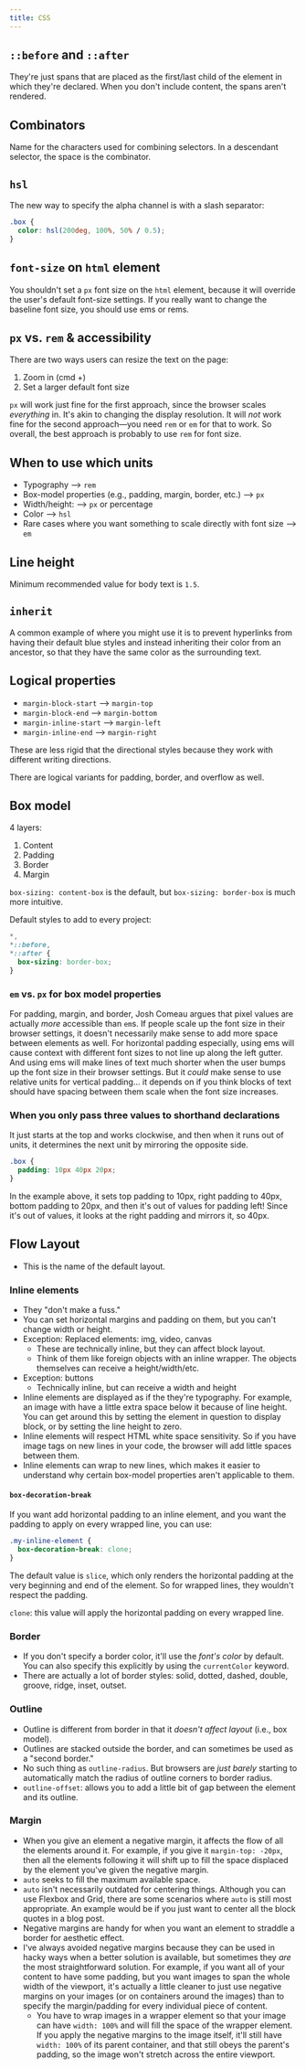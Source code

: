 ```yaml
---
title: CSS
---
```


## `::before` and `::after`

They're just spans that are placed as the first/last child of the element in which they're declared. When you don't include content, the spans aren't rendered.

## Combinators

Name for the characters used for combining selectors. In a descendant selector, the space is the combinator.

## `hsl`

The new way to specify the alpha channel is with a slash separator:

```css
.box {
  color: hsl(200deg, 100%, 50% / 0.5);
}
```

## `font-size` on `html` element

You shouldn't set a `px` font size on the `html` element, because it will override the user's default font-size settings. If you really want to change the baseline font size, you should use ems or rems.

## `px` vs. `rem` & accessibility

There are two ways users can resize the text on the page:

1. Zoom in (cmd +)
2. Set a larger default font size

`px` will work just fine for the first approach, since the browser scales _everything_ in. It's akin to changing the display resolution. It will _not_ work fine for the second approach—you need `rem` or `em` for that to work. So overall, the best approach is probably to use `rem` for font size.

## When to use which units

- Typography --> `rem`
- Box-model properties (e.g., padding, margin, border, etc.) --> `px`
- Width/height: --> `px` or percentage
- Color --> `hsl`
- Rare cases where you want something to scale directly with font size --> `em`

## Line height

Minimum recommended value for body text is `1.5`.

## `inherit`

A common example of where you might use it is to prevent hyperlinks from having their default blue styles and instead inheriting their color from an ancestor, so that they have the same color as the surrounding text.

## Logical properties

- `margin-block-start` --> `margin-top`
- `margin-block-end` --> `margin-bottom`
- `margin-inline-start` --> `margin-left`
- `margin-inline-end` --> `margin-right`

These are less rigid that the directional styles because they work with different writing directions.

There are logical variants for padding, border, and overflow as well.

## Box model

4 layers:

1. Content
2. Padding
3. Border
4. Margin

`box-sizing: content-box` is the default, but `box-sizing: border-box` is much more intuitive.

Default styles to add to every project:

```css
*,
*::before,
*::after {
  box-sizing: border-box;
}
```

### `em` vs. `px` for box model properties

For padding, margin, and border, Josh Comeau argues that pixel values are actually _more_ accessible than `em`s. If people scale up the font size in their browser settings, it doesn't necessarily make sense to add more space between elements as well. For horizontal padding especially, using ems will cause context with different font sizes to not line up along the left gutter. And using ems will make lines of text much shorter when the user bumps up the font size in their browser settings. But it _could_ make sense to use relative units for vertical padding... it depends on if you think blocks of text should have spacing between them scale when the font size increases.

### When you only pass three values to shorthand declarations

It just starts at the top and works clockwise, and then when it runs out of units, it determines the next unit by mirroring the opposite side.

```css
.box {
  padding: 10px 40px 20px;
}
```

In the example above, it sets top padding to 10px, right padding to 40px, bottom padding to 20px, and then it's out of values for padding left! Since it's out of values, it looks at the right padding and mirrors it, so 40px.

## Flow Layout

- This is the name of the default layout.

### Inline elements

- They "don't make a fuss."
- You can set horizontal margins and padding on them, but you can't change width or height.
- Exception: Replaced elements: img, video, canvas
  - These are technically inline, but they can affect block layout.
  - Think of them like foreign objects with an inline wrapper. The objects themselves can receive a height/width/etc.
- Exception: buttons
  - Technically inline, but can receive a width and height
- Inline elements are displayed as if the they're typography. For example, an image with have a little extra space below it because of line height. You can get around this by setting the element in question to display block, or by setting the line height to zero.
- Inline elements will respect HTML white space sensitivity. So if you have image tags on new lines in your code, the browser will add little spaces between them.
- Inline elements can wrap to new lines, which makes it easier to understand why certain box-model properties aren't applicable to them.

#### `box-decoration-break`

If you want add horizontal padding to an inline element, and you want the padding to apply on every wrapped line, you can use:

```css
.my-inline-element {
  box-decoration-break: clone;
}
```

The default value is `slice`, which only renders the horizontal padding at the very beginning and end of the element. So for wrapped lines, they wouldn't respect the padding.

`clone`: this value will apply the horizontal padding on every wrapped line.
  
### Border

- If you don't specify a border color, it'll use the _font's color_ by default. You can also specify this explicitly by using the `currentColor` keyword.
- There are actually a lot of border styles: solid, dotted, dashed, double, groove, ridge, inset, outset.

### Outline

- Outline is different from border in that it _doesn't affect layout_ (i.e., box model).
- Outlines are stacked outside the border, and can sometimes be used as a "second border."
- No such thing as `outline-radius`. But browsers are _just barely_ starting to automatically match the radius of outline corners to border radius.
- `outline-offset`: allows you to add a little bit of gap between the element and its outline.

### Margin

- When you give an element a negative margin, it affects the flow of all the elements around it. For example, if you give it `margin-top: -20px`, then all the elements following it will shift up to fill the space displaced by the element you've given the negative margin.
- `auto` seeks to fill the maximum available space.
- `auto` isn't necessarily outdated for centering things. Although you can use Flexbox and Grid, there are some scenarios where `auto` is still most appropriate. An example would be if you just want to center all the block quotes in a blog post.
- Negative margins are handy for when you want an element to straddle a border for aesthetic effect.
- I've always avoided negative margins because they can be used in hacky ways when a better solution is available, but sometimes they _are_ the most straightforward solution. For example, if you want all of your content to have some padding, but you want images to span the whole width of the viewport, it's actually a little cleaner to just use negative margins on your images (or on containers around the images) than to specify the margin/padding for every individual piece of content.
  - You have to wrap images in a wrapper element so that your image can have `width: 100%` and will fill the space of the wrapper element. If you apply the negative margins to the image itself, it'll still have `width: 100%` of its parent container, and that still obeys the parent's padding, so the image won't stretch across the entire viewport.
